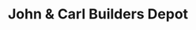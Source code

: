 ---
title: "John & Carl Builders Depot"
url: /silang/john-und-carl-builders-depot/
shop: Baustoffe
---